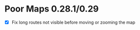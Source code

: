 Poor Maps 0.28.1/0.29
=====================

* [x] Fix long routes not visible before moving or zooming the map

